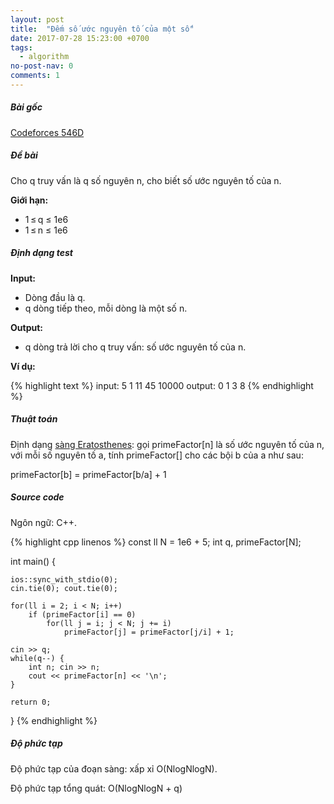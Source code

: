 ```yaml
---
layout: post
title:  "Đếm số ước nguyên tố của một số"
date: 2017-07-28 15:23:00 +0700
tags:
  - algorithm
no-post-nav: 0
comments: 1
---
```


##### **Bài gốc**
[Codeforces 546D](http://codeforces.com/problemset/problem/546/D)

##### **Đề bài**
Cho q truy vấn là q số nguyên n, cho biết số ước nguyên tố của n.

**Giới hạn:**

* 1 ≤ q ≤ 1e6
* 1 ≤ n ≤ 1e6

##### **Định dạng test**
**Input:**

* Dòng đầu là q.
* q dòng tiếp theo, mỗi dòng là một số n.

**Output:**
* q dòng trả lời cho q truy vấn: số ước nguyên tố của n.

**Ví dụ:**

{% highlight text %}
input:
5
1
11
45
10000
output:
0
1
3
8
{% endhighlight %}

##### **Thuật toán**

Định dạng [sàng Eratosthenes](https://vi.wikipedia.org/wiki/S%C3%A0ng_Eratosthenes): gọi primeFactor[n] là số ước nguyên tố của n, với mỗi số nguyên tố a, tính primeFactor[] cho các bội b của a như sau:

primeFactor[b] = primeFactor[b/a] + 1

##### **Source code**

Ngôn ngữ: C++.

{% highlight cpp linenos %}
const ll N = 1e6 + 5;
int q, primeFactor[N];

int main() {

    ios::sync_with_stdio(0);
    cin.tie(0); cout.tie(0);

    for(ll i = 2; i < N; i++)
        if (primeFactor[i] == 0)
            for(ll j = i; j < N; j += i)
                primeFactor[j] = primeFactor[j/i] + 1;

    cin >> q;
    while(q--) {
        int n; cin >> n;
        cout << primeFactor[n] << '\n';
    }

    return 0;
}
{% endhighlight %}

##### **Độ phức tạp**
Độ phức tạp của đoạn sàng: xấp xỉ O(NlogNlogN).

Độ phức tạp tổng quát: O(NlogNlogN + q)
